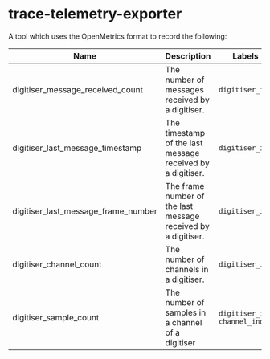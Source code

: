 # trace-telemetry-exporter

A tool which uses the OpenMetrics format to record the following:

| Name                                | Description                                                   | Labels                         |
|-------------------------------------|---------------------------------------------------------------|--------------------------------|
| digitiser_message_received_count    | The number of messages received by a digitiser.               | `digitiser_id`                 |
| digitiser_last_message_timestamp    | The timestamp of the last message received by a digitiser.    | `digitiser_id`                 |
| digitiser_last_message_frame_number | The frame number of the last message received by a digitiser. | `digitiser_id`                 |
| digitiser_channel_count             | The number of channels in a digitiser.                        | `digitiser_id`                 |
| digitiser_sample_count              | The number of samples in a channel of a digitiser             | `digitiser_id` `channel_index` |
